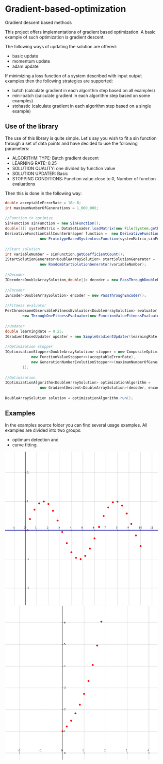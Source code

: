 # Gradient-based-optimization
Gradient descent based methods

This project offers implementations of gradient based optimization.
A basic example of such optimization is gradient descent. 

The following ways of updating the solution are offered: 
* basic update
* momentum update
* adam update

If minimizing a loss function of a system described with input output examples then the following strategies are supported: 
* batch (calculate gradient in each algorithm step based on all examples)
* mini-batch (calculate gradient in each algorithm step based on some examples)
* stohastic (calculate gradient in each algorithm step based on a single example)

## Use of the library
The use of this library is quite simple. 
Let's say you wish to fit a sin function through a set of data points and have decided to use the following parameters: 
* ALGORITHM TYPE: Batch gradient descent
* LEARNING RATE: 0.25
* SOLUTION QUALITY: one divided by function value
* SOLUTION UPDATER: Basic
* STOPPING CONDITIONS: Function value close to 0, Number of function evaluations

Then this is done in the following way: 

```Java
double acceptableErrorRate = 10e-8;
int maximumNumberOfGenerations = 1_000_000;
		
//Function to optimize
SinFunction sinFunction = new SinFunction();
double[][] systemMatrix = DataSetLoader.loadMatrix(new File(System.getProperty("user.dir"),"data/sin-data.txt"));
DerivativeFunctionCallCounterWrapper function =  new DerivativeFunctionCallCounterWrapper(
				new PrototypeBasedSystemLossFunction(systemMatrix,sinFunction,new SquareErrorFunction()));		

//Start solution
int variableNumber = sinFunction.getCoefficientCount();
IStartSolutionGenerator<DoubleArraySolution> startSolutionGenerator = 
				new RandomStartSolutionGenerator(variableNumber);
		
//Decoder
IDecoder<DoubleArraySolution,double[]> decoder = new PassThroughDoubleDecoder();

//Encoder
IEncoder<DoubleArraySolution> encoder = new PassThroughEncoder();

//Fitness evaluator
PerChromosomeObservableFitnessEvaluator<DoubleArraySolution> evaluator = 
        new ThroughOneFitnessEvaluator(new FunctionValueFitnessEvaluator());
								
//Updater
double learningRate = 0.25;
IGradientBasedUpdater updater = new SimpleGradientUpdater(learningRate,variableNumber);
		
//Optimization stopper
IOptimisationStopper<DoubleArraySolution> stopper = new CompositeOptimisationStopper<>(Arrays.asList(
			new FunctionValueStopper<>(acceptableErrorRate),
			new GenerationNumberEvolutionStopper<>(maximumNumberOfGenerations)
		));
		
//Optimization
IOptimizationAlgorithm<DoubleArraySolution> optimizationAlgorithm = 
				new GradientDescent<DoubleArraySolution>(decoder, encoder , evaluator, updater, stopper, function, startSolutionGenerator);				

DoubleArraySolution solution = optimizationAlgorithm.run();
```

## Examples
In the examples source folder you can find several usage examples. All examples are divided into two groups:
* optimum detection and
* curve fitting.

![Sin function data fitting](images/sin.gif)
![Exp function data fitting](images/exp.gif)

